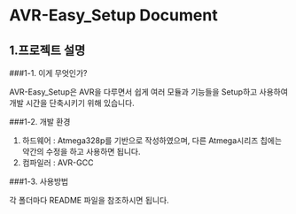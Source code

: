 AVR-Easy_Setup Document
=

1.프로젝트 설명
-

###1-1. 이게 무엇인가?

AVR-Easy_Setup은 AVR을 다루면서 쉽게 여러 모듈과 기능들을 Setup하고 사용하여 개발 시간을 단축시키기 위해 있습니다.

###1-2. 개발 환경

1. 하드웨어 : Atmega328p를 기반으로 작성하였으며, 다른 Atmega시리즈 칩에는 약간의 수정을 하고 사용하면 됩니다.
2. 컴파일러 : AVR-GCC

###1-3. 사용방법

각 폴더마다 README 파일을 참조하시면 됩니다.

